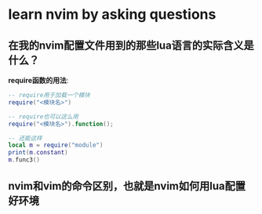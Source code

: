 # learn nvim by asking questions

## 在我的nvim配置文件用到的那些lua语言的实际含义是什么？
**require函数的用法**:  
```lua
-- require用于加载一个模块
require("<模块名>")

-- require也可以这么用
require("<模块名>").function();

-- 还能这样
local m = require("module")
print(m.constant)
m.func3()

```

## nvim和vim的命令区别，也就是nvim如何用lua配置好环境
